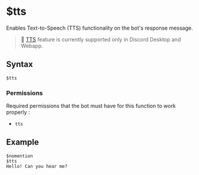 # $tts
Enables Text-to-Speech (TTS) functionality on the bot's response message.

> 📌 [TTS](https://support.discord.com/hc/en-us/articles/212517297-Text-to-Speech-101#:~:text=User%20Settings%20%2D%3E%20Notifications%20%2D%3E%20Text%2Dto%2DSpeech&text=For%20all%20channels%3A%20This%20setting,if%20you%20have%20this%20enabled) feature is currently supported only in Discord Desktop and Webapp.

## Syntax
```
$tts
```

### Permissions
Required permissions that the bot must have for this function to work properly :
- `tts`

## Example
```
$nomention
$tts
Hello! Can you hear me?
```
